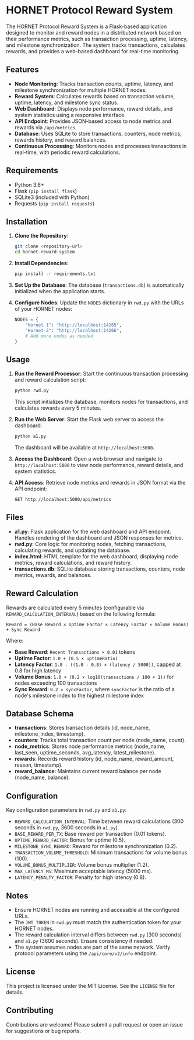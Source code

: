 # HORNET Protocol Reward System

The HORNET Protocol Reward System is a Flask-based application designed to monitor and reward nodes in a distributed network based on their performance metrics, such as transaction processing, uptime, latency, and milestone synchronization. The system tracks transactions, calculates rewards, and provides a web-based dashboard for real-time monitoring.

## Features

- **Node Monitoring**: Tracks transaction counts, uptime, latency, and milestone synchronization for multiple HORNET nodes.
- **Reward System**: Calculates rewards based on transaction volume, uptime, latency, and milestone sync status.
- **Web Dashboard**: Displays node performance, reward details, and system statistics using a responsive interface.
- **API Endpoint**: Provides JSON-based access to node metrics and rewards via `/api/metrics`.
- **Database**: Uses SQLite to store transactions, counters, node metrics, rewards history, and reward balances.
- **Continuous Processing**: Monitors nodes and processes transactions in real-time, with periodic reward calculations.

## Requirements

- Python 3.6+
- Flask (`pip install flask`)
- SQLite3 (included with Python)
- Requests (`pip install requests`)

## Installation

1. **Clone the Repository**:
   ```bash
   git clone <repository-url>
   cd hornet-reward-system
   ```

2. **Install Dependencies**:
   ```bash
   pip install -r requirements.txt
   ```

3. **Set Up the Database**:
   The database (`transactions.db`) is automatically initialized when the application starts.

4. **Configure Nodes**:
   Update the `NODES` dictionary in `rwd.py` with the URLs of your HORNET nodes:
   ```python
   NODES = {
       "Hornet-1": "http://localhost:14265",
       "Hornet-2": "http://localhost:14266",
       # Add more nodes as needed
   }
   ```

## Usage

1. **Run the Reward Processor**:
   Start the continuous transaction processing and reward calculation script:
   ```bash
   python rwd.py
   ```
   This script initializes the database, monitors nodes for transactions, and calculates rewards every 5 minutes.

2. **Run the Web Server**:
   Start the Flask web server to access the dashboard:
   ```bash
   python a1.py
   ```
   The dashboard will be available at `http://localhost:5000`.

3. **Access the Dashboard**:
   Open a web browser and navigate to `http://localhost:5000` to view node performance, reward details, and system statistics.

4. **API Access**:
   Retrieve node metrics and rewards in JSON format via the API endpoint:
   ```
   GET http://localhost:5000/api/metrics
   ```

## Files

- **a1.py**: Flask application for the web dashboard and API endpoint. Handles rendering of the dashboard and JSON responses for metrics.
- **rwd.py**: Core logic for monitoring nodes, fetching transactions, calculating rewards, and updating the database.
- **index.html**: HTML template for the web dashboard, displaying node metrics, reward calculations, and reward history.
- **transactions.db**: SQLite database storing transactions, counters, node metrics, rewards, and balances.

## Reward Calculation

Rewards are calculated every 5 minutes (configurable via `REWARD_CALCULATION_INTERVAL`) based on the following formula:

```
Reward = (Base Reward × Uptime Factor × Latency Factor × Volume Bonus) + Sync Reward
```

Where:
- **Base Reward**: `Recent Transactions × 0.01` tokens
- **Uptime Factor**: `1.0 + (0.5 × uptimeRatio)`
- **Latency Factor**: `1.0 - ((1.0 - 0.8) × (latency / 5000))`, capped at 0.8 for high latency
- **Volume Bonus**: `1.0 + (0.2 × log10(transactions / 100 + 1))` for nodes exceeding 100 transactions
- **Sync Reward**: `0.2 × syncFactor`, where `syncFactor` is the ratio of a node's milestone index to the highest milestone index

## Database Schema

- **transactions**: Stores transaction details (id, node_name, milestone_index, timestamp).
- **counters**: Tracks total transaction count per node (node_name, count).
- **node_metrics**: Stores node performance metrics (node_name, last_seen, uptime_seconds, avg_latency, latest_milestone).
- **rewards**: Records reward history (id, node_name, reward_amount, reason, timestamp).
- **reward_balance**: Maintains current reward balance per node (node_name, balance).

## Configuration

Key configuration parameters in `rwd.py` and `a1.py`:
- `REWARD_CALCULATION_INTERVAL`: Time between reward calculations (300 seconds in `rwd.py`, 3600 seconds in `a1.py`).
- `BASE_REWARD_PER_TX`: Base reward per transaction (0.01 tokens).
- `UPTIME_REWARD_FACTOR`: Bonus for uptime (0.5).
- `MILESTONE_SYNC_REWARD`: Reward for milestone synchronization (0.2).
- `TRANSACTION_VOLUME_THRESHOLD`: Minimum transactions for volume bonus (100).
- `VOLUME_BONUS_MULTIPLIER`: Volume bonus multiplier (1.2).
- `MAX_LATENCY_MS`: Maximum acceptable latency (5000 ms).
- `LATENCY_PENALTY_FACTOR`: Penalty for high latency (0.8).

## Notes

- Ensure HORNET nodes are running and accessible at the configured URLs.
- The `JWT_TOKEN` in `rwd.py` must match the authentication token for your HORNET nodes.
- The reward calculation interval differs between `rwd.py` (300 seconds) and `a1.py` (3600 seconds). Ensure consistency if needed.
- The system assumes nodes are part of the same network. Verify protocol parameters using the `/api/core/v2/info` endpoint.

## License

This project is licensed under the MIT License. See the `LICENSE` file for details.

## Contributing

Contributions are welcome! Please submit a pull request or open an issue for suggestions or bug reports.